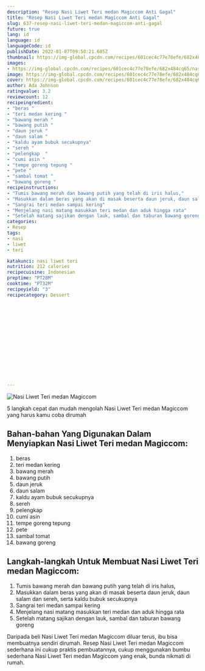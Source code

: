 ```yaml
---
description: "Resep Nasi Liwet Teri medan Magiccom Anti Gagal"
title: "Resep Nasi Liwet Teri medan Magiccom Anti Gagal"
slug: 637-resep-nasi-liwet-teri-medan-magiccom-anti-gagal
future: true
lang: id
language: id
languageCode: id
publishDate: 2022-01-07T09:50:21.605Z 
thumbnail: https://img-global.cpcdn.com/recipes/601cec4c77e78efe/682x484cq65/nasi-liwet-teri-medan-magiccom-foto-resep-utama.png
images:
- https://img-global.cpcdn.com/recipes/601cec4c77e78efe/682x484cq65/nasi-liwet-teri-medan-magiccom-foto-resep-utama.png
image: https://img-global.cpcdn.com/recipes/601cec4c77e78efe/682x484cq65/nasi-liwet-teri-medan-magiccom-foto-resep-utama.png
cover: https://img-global.cpcdn.com/recipes/601cec4c77e78efe/682x484cq65/nasi-liwet-teri-medan-magiccom-foto-resep-utama.png
author: Ada Johnson
ratingvalue: 3.2
reviewcount: 12
recipeingredient:
- "beras "
- "teri medan kering "
- "bawang merah "
- "bawang putih "
- "daun jeruk "
- "daun salam "
- "kaldu ayam bubuk secukupnya"
- "sereh "
- "pelengkap  "
- "cumi asin "
- "tempe goreng tepung "
- "pete "
- "sambal tomat "
- "bawang goreng "
recipeinstructions:
- "Tumis bawang merah dan bawang putih yang telah di iris halus,"
- "Masukkan dalam beras yang akan di masak beserta daun jeruk, daun salam dan sereh, serta kaldu bubuk secukupnya"
- "Sangrai teri medan sampai kering"
- "Menjelang nasi matang masukkan teri medan dan aduk hingga rata"
- "Setelah matang sajikan dengan lauk, sambal dan taburan bawang goreng"
categories:
- Resep
tags:
- nasi
- liwet
- teri

katakunci: nasi liwet teri 
nutrition: 212 calories
recipecuisine: Indonesian
preptime: "PT28M"
cooktime: "PT32M"
recipeyield: "3"
recipecategory: Dessert


     
    
    
    
    
    
    
    
    
    
    
      
    
---
```



![Nasi Liwet Teri medan Magiccom](https://img-global.cpcdn.com/recipes/601cec4c77e78efe/682x484cq65/nasi-liwet-teri-medan-magiccom-foto-resep-utama.png)

5 langkah cepat dan mudah mengolah  Nasi Liwet Teri medan Magiccom yang harus kamu coba dirumah

<!--inarticleads1-->

## Bahan-bahan Yang Digunakan Dalam Menyiapkan Nasi Liwet Teri medan Magiccom:

1. beras 
1. teri medan kering 
1. bawang merah 
1. bawang putih 
1. daun jeruk 
1. daun salam 
1. kaldu ayam bubuk secukupnya
1. sereh 
1. pelengkap  
1. cumi asin 
1. tempe goreng tepung 
1. pete 
1. sambal tomat 
1. bawang goreng 



<!--inarticleads2-->

## Langkah-langkah Untuk Membuat Nasi Liwet Teri medan Magiccom:

1. Tumis bawang merah dan bawang putih yang telah di iris halus,
1. Masukkan dalam beras yang akan di masak beserta daun jeruk, daun salam dan sereh, serta kaldu bubuk secukupnya
1. Sangrai teri medan sampai kering
1. Menjelang nasi matang masukkan teri medan dan aduk hingga rata
1. Setelah matang sajikan dengan lauk, sambal dan taburan bawang goreng




Daripada   beli  Nasi Liwet Teri medan Magiccom  diluar terus, ibu  bisa membuatnya sendiri dirumah. Resep  Nasi Liwet Teri medan Magiccom  sederhana ini cukup praktis pembuatannya, cukup menggunakan bumbu sederhana  Nasi Liwet Teri medan Magiccom  yang enak, bunda nikmati di rumah.
